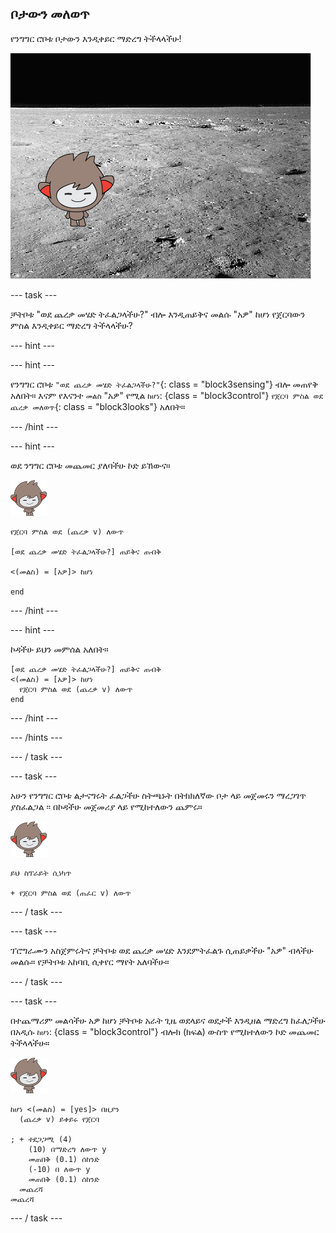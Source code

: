 ## ቦታውን መለወጥ

የንግግር ሮቦቱ ቦታውን እንዲቀይር ማድረግ ትችላላችሁ!

![ተለዋጭን የጀርባ ምስል በመሞከር ላይ](images/chatbot-backdrop-moon.png)

\--- task \---

ቻትቦቱ "ወደ ጨረቃ መሄድ ትፈልጋላችሁ?" ብሎ እንዲጠይቅና መልሱ "አዎ" ከሆነ የጀርባውን ምስል እንዲቀይር ማድረግ ትችላላችሁ?

\--- hint \---

\--- hint \---

የንግግር ሮቦቱ `"ወደ ጨረቃ መሄድ ትፈልጋላችሁ?"`{: class = "block3sensing"} ብሎ መጠየቅ አለበት። እናም የእናንተ `መልስ` "አዎ" የሚል `ከሆነ`: {class = "block3control"} `የጀርባ ምስል ወደ ጨረቃ መለወጥ`{: class = "block3looks"} አለበት።

\--- /hint \---

\--- hint \---

ወደ ንግግር ሮቦቱ መጨመር ያለባችሁ ኮድ ይኸውና።

![nano sprite](images/nano-sprite.png)

```blocks3
የጀርባ ምስል ወደ (ጨረቃ v) ለውጥ

[ወደ ጨረቃ መሄድ ትፈልጋላችሁ?] ጠይቅና ጠብቅ

<(መልስ) = [አዎ]> ከሆነ 

end
```

\--- /hint \---

\--- hint \---

ኮዳችሁ ይህን መምሰል አለበት።

```blocks3
[ወደ ጨረቃ መሄድ ትፈልጋላችሁ?] ጠይቅና ጠብቅ
<(መልስ) = [አዎ]> ከሆነ 
  የጀርባ ምስል ወደ (ጨረቃ v) ለውጥ
end
```

\--- /hint \---

\--- /hints \---

\--- / task \---

\--- task \---

አሁን የንግግር ሮቦቱ ልታናግሩት ፈልጋችሁ ስትጫኑት በትክክለኛው ቦታ ላይ መጀመሩን ማረጋገጥ ያስፈልጋል ፡፡ በኮዳችሁ መጀመሪያ ላይ የሚከተለውን ጨምሩ።

![nano sprite](images/nano-sprite.png)

```blocks3
ይህ ስፕራይት ሲነካጥ

+ የጀርባ ምስል ወደ (ጠፈር v) ለውጥ
```

\--- / task \---

\--- task \---

ፕሮግራሙን አስጀምሩትና ቻትቦቱ ወደ ጨረቃ መሄድ እንደምትፈልጉ ሲጠይቃችሁ "አዎ" ብላችሁ መልሱ። የቻትቦቱ አከባቢ ሲቀየር ማየት አለባችሁ።

\--- / task \---

\--- task \---

በተጨማሪም መልሳችሁ አዎ ከሆነ ቻትቦቱ አራት ጊዜ ወደላይና ወደታች እንዲዘል ማድረግ ከፈለጋችሁ በአዲሱ `ከሆነ`: {class = "block3control"} ብሎክ (ክፍል) ውስጥ የሚከተለውን ኮድ መጨመር ትችላላችሁ።

![nano sprite](images/nano-sprite.png)

```blocks3
ከሆነ <(መልስ) = [yes]> በዚያን 
  (ጨረቃ v) ይቀይሩ የጀርባ

; + ተደጋጋሚ (4) 
    (10) በማድረግ ለውጥ y
    መጠበቅ (0.1) ሰከንድ
    (-10) በ ለውጥ y
    መጠበቅ (0.1) ሰከንድ
  መጨረሻ
መጨረሻ
```

\--- / task \---